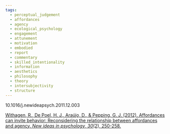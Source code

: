 ```yaml
---
tags:
  - perceptual_judgement
  - affordances
  - agency
  - ecological_psychology
  - engagement
  - attunement
  - motivation
  - embodied
  - report
  - commentary
  - skilled_intentionality
  - information
  - aesthetics
  - philosophy
  - theory
  - intersubjectivity
  - structure
---
```

10.1016/j.newideapsych.2011.12.003

[Withagen, R., De Poel, H. J., Araújo, D., & Pepping, G. J. (2012). Affordances can invite behavior: Reconsidering the relationship between affordances and agency. _New ideas in psychology_, _30_(2), 250-258.](https://www.sciencedirect.com/science/article/pii/S0732118X11000754?casa_token=XBt1m8HwXtQAAAAA:txtS28GNybkIHU3agyqUG1VYylS9EJfpZwnBzIyqrJ-eMZEd0m7Q6JpyL2pYJLLP5A2-G-6KHQ)